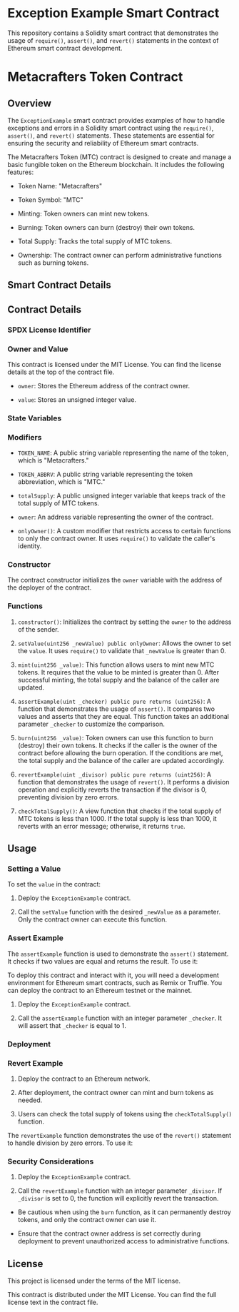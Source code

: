 
# Exception Example Smart Contract

  

This repository contains a Solidity smart contract that demonstrates the usage of `require()`, `assert()`, and `revert()` statements in the context of Ethereum smart contract development.

# Metacrafters Token Contract

  

## Overview

  

The `ExceptionExample` smart contract provides examples of how to handle exceptions and errors in a Solidity smart contract using the `require()`, `assert()`, and `revert()` statements. These statements are essential for ensuring the security and reliability of Ethereum smart contracts.

The Metacrafters Token (MTC) contract is designed to create and manage a basic fungible token on the Ethereum blockchain. It includes the following features:

  

- Token Name: "Metacrafters"

- Token Symbol: "MTC"

- Minting: Token owners can mint new tokens.

- Burning: Token owners can burn (destroy) their own tokens.

- Total Supply: Tracks the total supply of MTC tokens.

- Ownership: The contract owner can perform administrative functions such as burning tokens.

  

## Smart Contract Details

  

##  Contract Details

### SPDX License Identifier

  

### Owner and Value

This contract is licensed under the MIT License. You can find the license details at the top of the contract file.

  

- `owner`: Stores the Ethereum address of the contract owner.

- `value`: Stores an unsigned integer value.

### State Variables

  

### Modifiers

- `TOKEN_NAME`: A public string variable representing the name of the token, which is "Metacrafters."

- `TOKEN_ABBRV`: A public string variable representing the token abbreviation, which is "MTC."

- `totalSupply`: A public unsigned integer variable that keeps track of the total supply of MTC tokens.

- `owner`: An address variable representing the owner of the contract.

  

- `onlyOwner()`: A custom modifier that restricts access to certain functions to only the contract owner. It uses `require()` to validate the caller's identity.

### Constructor

  

The contract constructor initializes the `owner` variable with the address of the deployer of the contract.

  

### Functions

  

1. `constructor()`: Initializes the contract by setting the `owner` to the address of the sender.

  

2. `setValue(uint256 _newValue) public onlyOwner`: Allows the owner to set the `value`. It uses `require()` to validate that `_newValue` is greater than 0.

1. `mint(uint256 _value)`: This function allows users to mint new MTC tokens. It requires that the value to be minted is greater than 0. After successful minting, the total supply and the balance of the caller are updated.

  

3. `assertExample(uint _checker) public pure returns (uint256)`: A function that demonstrates the usage of `assert()`. It compares two values and asserts that they are equal. This function takes an additional parameter `_checker` to customize the comparison.

2. `burn(uint256 _value)`: Token owners can use this function to burn (destroy) their own tokens. It checks if the caller is the owner of the contract before allowing the burn operation. If the conditions are met, the total supply and the balance of the caller are updated accordingly.

  

4. `revertExample(uint _divisor) public pure returns (uint256)`: A function that demonstrates the usage of `revert()`. It performs a division operation and explicitly reverts the transaction if the divisor is 0, preventing division by zero errors.

3. `checkTotalSupply()`: A view function that checks if the total supply of MTC tokens is less than 1000. If the total supply is less than 1000, it reverts with an error message; otherwise, it returns `true`.

  

  

## Usage

  

### Setting a Value

  

To set the `value` in the contract:

  

1. Deploy the `ExceptionExample` contract.

2. Call the `setValue` function with the desired `_newValue` as a parameter. Only the contract owner can execute this function.

  

### Assert Example

  

The `assertExample` function is used to demonstrate the `assert()` statement. It checks if two values are equal and returns the result. To use it:

To deploy this contract and interact with it, you will need a development environment for Ethereum smart contracts, such as Remix or Truffle. You can deploy the contract to an Ethereum testnet or the mainnet.

  

1. Deploy the `ExceptionExample` contract.

2. Call the `assertExample` function with an integer parameter `_checker`. It will assert that `_checker` is equal to 1.

### Deployment

  

### Revert Example

1. Deploy the contract to an Ethereum network.

2. After deployment, the contract owner can mint and burn tokens as needed.

3. Users can check the total supply of tokens using the `checkTotalSupply()` function.

  

The `revertExample` function demonstrates the use of the `revert()` statement to handle division by zero errors. To use it:

### Security Considerations

  

1. Deploy the `ExceptionExample`  contract.

2. Call the `revertExample` function with an integer parameter `_divisor`. If `_divisor`  is set to 0, the function will explicitly revert the transaction.

- Be cautious when using the `burn` function, as it can permanently destroy tokens, and only the contract owner can use it.

- Ensure that the contract owner address is set correctly during deployment to prevent unauthorized access to administrative functions.

  

## License

  

This project is licensed under the terms of the MIT license.

This contract is distributed under the MIT License. You can find the full license text in the contract file.

